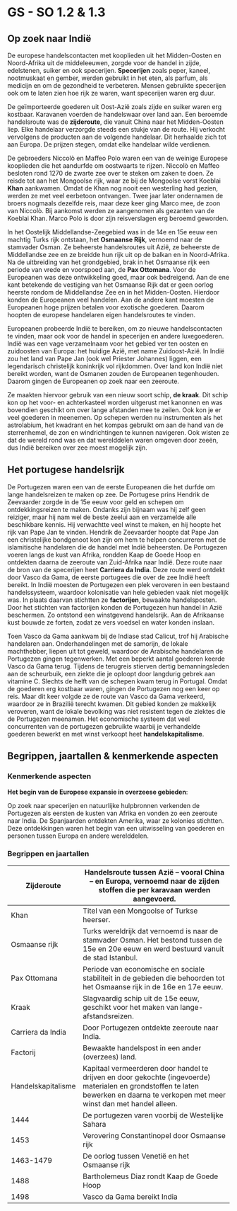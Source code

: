 # GS - SO 1.2 & 1.3

## Op zoek naar Indië

De europese handelscontacten met kooplieden uit het Midden-Oosten en Noord-Afrika uit de middeleeuwen, zorgde voor de handel in zijde, edelstenen, suiker en ook specerijen. **Specerijen** zoals peper, kaneel, nootmuskaat en gember, werden gebruikt in het eten, als parfum, als medicijn en om de gezondheid te verbeteren. Mensen gebruikte specerijen ook om te laten zien hoe rijk ze waren, want specerijen waren erg duur.

De geïmporteerde goederen uit Oost-Azië zoals zijde en suiker waren erg kostbaar. Karavanen voerden de handelswaar over land aan. Een beroemde handelsroute was de **zijderoute**, die vanuit China naar het Midden-Oosten liep. Elke handelaar verzorgde steeds een stukje van de route. Hij verkocht vervolgens de producten aan de volgende handelaar. Dit herhaalde zich tot aan Europa. De prijzen stegen, omdat elke handelaar wilde verdienen.

De gebroeders Niccolò en Maffeo Polo waren een van de weinige Europese kooplieden die het aandurfde om oostwaarts te rijzen. Niccolò en Maffeo besloten rond 1270 de zwarte zee over te steken om zaken te doen. Ze reisde tot aan het Mongoolse rijk, waar ze bij de Mongoolse vorst Koeblai **Khan** aankwamen. Omdat de Khan nog nooit een westerling had gezien, werden ze met veel eerbetoon ontvangen. Twee jaar later ondernamen de broers nogmaals dezelfde reis, maar deze keer ging Marco mee, de zoon van Niccolò. Bij aankomst werden ze aangenomen als gezanten van de Koeblai Khan. Marco Polo is door zijn reisverslagen erg beroemd geworden.

In het Oostelijk Middellandse-Zeegebied was in de 14e en 15e eeuw een machtig Turks rijk ontstaan, het **Osmaanse Rijk**, vernoemd naar de stamvader Osman. Ze beheerste handelsroutes uit Azië, ze beheerste de Middellandse zee en ze breidde hun rijk uit op de balkan en in Noord-Afrika. Na de uitbreiding van het grondgebied, brak in het Osmaanse rijk een periode van vrede en voorspoed aan, de **Pax Ottomana**. Voor de Europeanen was deze ontwikkeling goed, maar ook bedreigend. Aan de ene kant betekende de vestiging van het Osmaanse Rijk dat er geen oorlog heerste rondom de Middellandse Zee en in het Midden-Oosten. Hierdoor konden de Europeanen veel handelen. Aan de andere kant moesten de Europeanen hoge prijzen betalen voor exotische goederen. Daarom hoopten de europese handelaren eigen handelsroutes te vinden.

Europeanen probeerde Indië te bereiken, om zo nieuwe handelscontacten te vinden, maar ook voor de handel in specerijen en andere luxegoederen. Indië was een vage verzamelnaam voor het gebied ver ten oosten en zuidoosten van Europa: het huidige Azië, met name Zuidoost-Azië. In Indië zou het land van Pape Jan (ook wel Priester Johannes) liggen, een legendarisch christelijk koninkrijk vol rijkdommen. Over land kon Indië niet bereikt worden, want de Osmanen zouden de Europeanen tegenhouden. Daarom gingen de Europeanen op zoek naar een zeeroute.

Ze maakten hiervoor gebruik van een nieuw soort schip, **de kraak**. Dit schip kon op het voor- en achterkasteel worden uitgerust met kanonnen en was bovendien geschikt om over lange afstanden mee te zeilen. Ook kon je er veel goederen in meenemen. Op schepen werden nu instrumenten als het astrolabium, het kwadrant en het kompas gebruikt om aan de hand van de sterrenhemel, de zon en windrichtingen te kunnen navigeren. Ook wisten ze dat de wereld rond was en dat werelddelen waren omgeven door zeeën, dus Indië bereiken over zee moest mogelijk zijn.

## Het portugese handelsrijk

De Portugezen waren een van de eerste Europeanen die het durfde om lange handelsreizen te maken op zee. De Portugese prins Hendrik de Zeevaarder zorgde in de 15e eeuw voor geld en schepen om ontdekkingsreizen te maken. Ondanks zijn bijnaam was hij zelf geen reiziger, maar hij nam wel de beste zeelui aan en verzamelde alle beschikbare kennis. Hij verwachtte veel winst te maken, en hij hoopte het rijk van Pape Jan te vinden. Hendrik de Zeevaarder hoopte dat Pape Jan een christelijke bondgenoot kon zijn om hem te helpen concurreren met de islamitische handelaren die de handel met Indië beheersten. De Portugezen voeren langs de kust van Afrika, rondden Kaap de Goede Hoop en ontdekten daarna de zeeroute van Zuid-Afrika naar Indië. Deze route naar de bron van de specerijen heet **Carriera da India**. Deze route werd ontdekt door Vasco da Gama, de eerste portugees die over de zee Indië heeft bereikt. In Indië moesten de Portugezen een plek veroveren in een bestaand handelssysteem, waardoor kolonisatie van hele gebieden vaak niet mogelijk was. In plaats daarvan stichtten ze **factorijen**, bewaakte handelsposten. Door het stichten van factorijen konden de Portugezen hun handel in Azië beschermen. Zo ontstond een winstgevend handelsrijk. Aan de Afrikaanse kust bouwde ze forten, zodat ze vers voedsel en water konden inslaan.

Toen Vasco da Gama aankwam bij de Indiase stad Calicut, trof hij Arabische handelaren aan. Onderhandelingen met de samorijn, de lokale machthebber, liepen uit tot geweld, waardoor de Arabische handelaren de Portugezen gingen tegenwerken. Met een beperkt aantal goederen keerde Vasco da Gama terug. Tijdens de terugreis stierven dertig bemanningsleden aan de scheurbuik, een ziekte die je oploopt door langdurig gebrek aan vitamine C. Slechts de helft van de schepen kwam terug in Portugal. Omdat de goederen erg kostbaar waren, gingen de Portugezen nog een keer op reis. Maar dit keer volgde ze de route van Vasco da Gama verkeerd, waardoor ze in Brazilië terecht kwamen. Dit gebied konden ze makkelijk veroveren, want de lokale bevolking was niet resistent tegen de ziektes die de Portugezen meenamen. Het economische systeem dat veel concurrenten van de portugezen gebruikte waarbij je verhandelde goederen bewerkt en met winst verkoopt heet **handelskapitalisme**.

## Begrippen, jaartallen & kenmerkende aspecten

### Kenmerkende aspecten

**Het begin van de Europese expansie in overzeese gebieden**:

Op zoek naar specerijen en natuurlijke hulpbronnen verkenden de Portugezen als eersten de kusten van Afrika en vonden zo een zeeroute naar India. De Spanjaarden ontdekten Amerika, waar ze kolonies stichtten. Deze ontdekkingen waren het begin van een uitwisseling van goederen en personen tussen Europa en andere werelddelen.

### Begrippen en jaartallen

| Zijderoute | Handelsroute tussen Azië – vooral China – en Europa, vernoemd naar de zijden stoffen die per karavaan werden aangevoerd. |
|----|----|
| Khan | Titel van een Mongoolse of Turkse heerser. |
| Osmaanse rijk | Turks wereldrijk dat vernoemd is naar de stamvader Osman. Het bestond tussen de 15e en 20e eeuw en werd bestuurd vanuit de stad Istanbul. |
| Pax Ottomana | Periode van economische en sociale stabiliteit in de gebieden die behoorden tot het Osmaanse rijk in de 16e en 17e eeuw. |
| Kraak | Slagvaardig schip uit de 15e eeuw, geschikt voor het maken van lange-afstandsreizen. |
| Carriera da India | Door Portugezen ontdekte zeeroute naar India. |
| Factorij | Bewaakte handelspost in een ander (overzees) land. |
| Handelskapitalisme | Kapitaal vermeerderen door handel te drijven en door gekochte (ingevoerde) materialen en grondstoffen te laten bewerken en daarna te verkopen met meer winst dan met handel alleen. |
| 1444 | De portugezen varen voorbij de Westelijke Sahara |
| 1453 | Verovering Constantinopel door Osmaanse rijk |
| 1463-1479 | De oorlog tussen Venetië en het Osmaanse rijk |
| 1488 | Bartholemeus Diaz rondt Kaap de Goede Hoop |
| 1498 | Vasco da Gama bereikt India |
